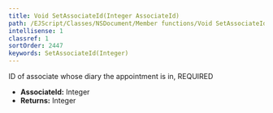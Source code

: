 ```yaml
---
title: Void SetAssociateId(Integer AssociateId)
path: /EJScript/Classes/NSDocument/Member functions/Void SetAssociateId(Integer p_0)
intellisense: 1
classref: 1
sortOrder: 2447
keywords: SetAssociateId(Integer)
---
```



ID of associate whose diary the appointment is in, REQUIRED



* **AssociateId:** Integer
* **Returns:** Integer


